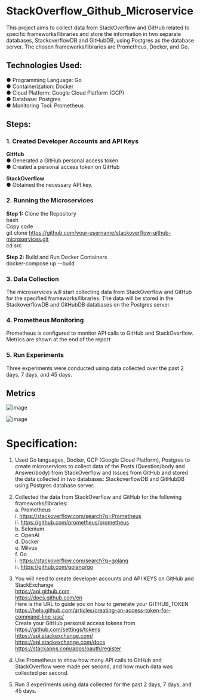 # StackOverflow_Github_Microservice
This project aims to collect data from StackOverflow and GitHub related to specific frameworks/libraries
and store the information in two separate databases, StackoverflowDB and GitHubDB, using Postgres as
the database server. The chosen frameworks/libraries are Prometheus, Docker, and Go. 

## Technologies Used:  
● Programming Language: Go  
● Containerization: Docker  
● Cloud Platform: Google Cloud Platform (GCP)  
● Database: Postgres  
● Monitoring Tool: Prometheus  


## Steps:
### 1. Created Developer Accounts and API Keys 
**GitHub**  
● Generated a GitHub personal access token  
● Created a personal access token on GitHub  
  
**StackOverflow**  
● Obtained the necessary API key.  
### 2. Running the Microservices
**Step 1:** Clone the Repository  
bash  
Copy code  
git clone https://github.com/your-username/stackoverflow-github-microservices.git  
cd src  
  
**Step 2:** Build and Run Docker Containers  
docker-compose up --build   
### 3. Data Collection
The microservices will start collecting data from StackOverflow and GitHub for the specified
frameworks/libraries. The data will be stored in the StackoverflowDB and GitHubDB databases on the
Postgres server.  
### 4. Prometheus Monitoring
Prometheus is configured to monitor API calls to GitHub and StackOverflow. Metrics are shown at the
end of the report  
### 5. Run Experiments
Three experiments were conducted using data collected over the past 2 days, 7 days, and 45 days.

## Metrics

![image](https://github.com/BhavyaChawlaGit/stackoverflow-github-microservices/assets/112718303/1f1ba778-8218-4ad4-959a-5ec8e5747a48)

![image](https://github.com/BhavyaChawlaGit/stackoverflow-github-microservices/assets/112718303/d3d1bccf-1596-4f8d-a2f4-30230c045dcb)



# Specification:
1. Used Go languages, Docker, GCP (Google Cloud Platform), Postgres to create microservices to collect data of the Posts (Question/body and Answer/body) from StackOverflow and Issues from GitHub and stored the data collected in two databases: StackoverflowDB and GitHubDB using Postgres database server.  
  
2. Collected the data from StackOverflow and GitHub for the following frameworks/libraries:  
a. Prometheus  
i. https://stackoverflow.com/search?q=Prometheus  
ii. https://github.com/prometheus/prometheus  
b. Selenium  
c. OpenAl  
d. Docker  
e. Milvus  
f. Go  
i. https://stackoverflow.com/search?q=golang  
ii. https://github.com/golang/go  
4. You will need to create developer accounts and API KEYS on GitHub and StackExchange  
https://api.github.com  
https://docs.github.com/en  
Here is the URL to guide you on how to generate your GITHUB_TOKEN  
https://help.github.com/articles/creating-an-access-token-for-command-line-use/  
Create your GitHub personal access tokens from  
https://github.com/settings/tokens  
https://api.stackexchange.com/  
https://api.stackexchange.com/docs https://stackapps.com/apps/oauth/register  
5. Use Prometheus to show how many API calls to GitHub and StackOverflow were made per second, and how much data was collected per second.  
6. Run 3 experiments using data collected for the past 2 days, 7 days, and 45 days.  



